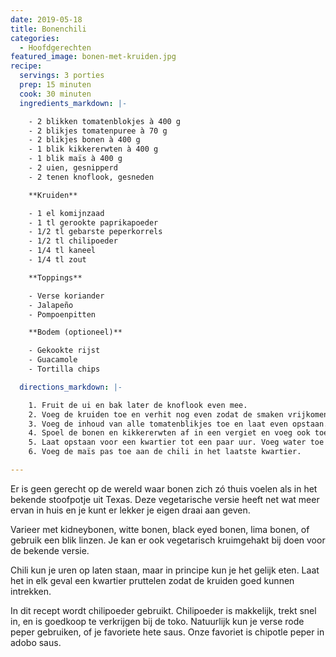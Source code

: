 ```yaml
---
date: 2019-05-18
title: Bonenchili
categories:
  - Hoofdgerechten
featured_image: bonen-met-kruiden.jpg
recipe:
  servings: 3 porties
  prep: 15 minuten
  cook: 30 minuten
  ingredients_markdown: |-

    - 2 blikken tomatenblokjes à 400 g
    - 2 blikjes tomatenpuree à 70 g
    - 2 blikjes bonen à 400 g
    - 1 blik kikkererwten à 400 g
    - 1 blik maïs à 400 g
    - 2 uien, gesnipperd
    - 2 tenen knoflook, gesneden

    **Kruiden**

    - 1 el komijnzaad
    - 1 tl gerookte paprikapoeder
    - 1/2 tl gebarste peperkorrels
    - 1/2 tl chilipoeder
    - 1/4 tl kaneel
    - 1/4 tl zout

    **Toppings**

    - Verse koriander
    - Jalapeño
    - Pompoenpitten

    **Bodem (optioneel)**

    - Gekookte rijst
    - Guacamole
    - Tortilla chips

  directions_markdown: |-

    1. Fruit de ui en bak later de knoflook even mee.
    2. Voeg de kruiden toe en verhit nog even zodat de smaken vrijkomen.
    3. Voeg de inhoud van alle tomatenblikjes toe en laat even opstaan.
    4. Spoel de bonen en kikkererwten af in een vergiet en voeg ook toe.
    5. Laat opstaan voor een kwartier tot een paar uur. Voeg water toe als de chili opdroogt.
    6. Voeg de maïs pas toe aan de chili in het laatste kwartier.

---
```


Er is geen gerecht op de wereld waar bonen zich zó thuis voelen als in het bekende stoofpotje uit Texas. Deze vegetarische versie heeft net wat meer ervan in huis en je kunt er lekker je eigen draai aan geven.

Varieer met kidneybonen, witte bonen, black eyed bonen, lima bonen, of gebruik een blik linzen. Je kan er ook vegetarisch kruimgehakt bij doen voor de bekende versie.

Chili kun je uren op laten staan, maar in principe kun je het gelijk eten. Laat het in elk geval een kwartier pruttelen zodat de kruiden goed kunnen intrekken.

In dit recept wordt chilipoeder gebruikt. Chilipoeder is makkelijk, trekt snel in, en is goedkoop te verkrijgen bij de toko. Natuurlijk kun je verse rode peper gebruiken, of je favoriete hete saus. Onze favoriet is chipotle peper in adobo saus.